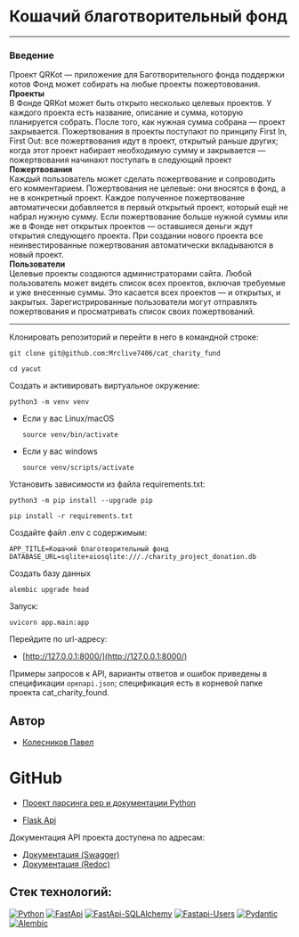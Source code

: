 # Кошачий благотворительный фонд

----
### Введение
Проект QRKot — приложение для Баготворительного фонда поддержки котов
Фонд может собирать на любые проекты пожертовования.<br>
**Проекты**<br>
В Фонде QRKot может быть открыто несколько целевых проектов. У каждого проекта есть название, описание и сумма, которую планируется собрать. После того, как нужная сумма собрана — проект закрывается.
Пожертвования в проекты поступают по принципу First In, First Out: все пожертвования идут в проект, открытый раньше других; когда этот проект набирает необходимую сумму и закрывается — пожертвования начинают поступать в следующий проект<br>
**Пожертвования**<br>
Каждый пользователь может сделать пожертвование и сопроводить его комментарием. Пожертвования не целевые: они вносятся в фонд, а не в конкретный проект. Каждое полученное пожертвование автоматически добавляется в первый открытый проект, который ещё не набрал нужную сумму. Если пожертвование больше нужной суммы или же в Фонде нет открытых проектов — оставшиеся деньги ждут открытия следующего проекта. При создании нового проекта все неинвестированные пожертвования автоматически вкладываются в новый проект.<br>
**Пользователи**<br>
Целевые проекты создаются администраторами сайта. 
Любой пользователь может видеть список всех проектов, включая требуемые и уже внесенные суммы. Это касается всех проектов — и открытых, и закрытых.
Зарегистрированные пользователи могут отправлять пожертвования и просматривать список своих пожертвований.

----
Клонировать репозиторий и перейти в него в командной строке:

```
git clone git@github.com:Mrclive7406/cat_charity_fund
```

```
cd yacut
```

Cоздать и активировать виртуальное окружение:

```
python3 -m venv venv
```

* Если у вас Linux/macOS

    ```
    source venv/bin/activate
    ```

* Если у вас windows

    ```
    source venv/scripts/activate
    ```

Установить зависимости из файла requirements.txt:

```
python3 -m pip install --upgrade pip
```

```
pip install -r requirements.txt
```

Создайте файл .env c содержимым:

```
APP_TITLE=Кошачий благотворительный фонд
DATABASE_URL=sqlite+aiosqlite:///./charity_project_donation.db 
```

Создать базу данных
```
alembic upgrade head
```

Запуск:

```
uvicorn app.main:app
```

Перейдите по url-адресу:

- [http://127.0.0.1:8000/](http://127.0.0.1:8000/)

Примеры запросов к API, варианты ответов и ошибок приведены в спецификации 
```openapi.json```; спецификация есть в корневой папке проекта cat_charity_found. 


## Автор 
- [Колесников Павел ](https://github.com/Mrclive7406)
# GitHub 
- [Проект парсинга pep и документации Python](https://github.com/Mrclive7406/cat_charity_fund)



- [Flask Api](https://flask-api.readthedocs.io/en/latest/)

Документация API проекта доступена по адресам:
- [Документация (Swagger)](http://127.0.0.1:8000/docs#)
- [Документация (Redoc)](http://127.0.0.1:8000/redoc#)

## Стек технологий:
[![Python](https://img.shields.io/badge/-Python-464646?style=flat-square&logo=Python)](https://www.python.org/)
[![FastApi](https://img.shields.io/badge/-Fastapi-464646?logo=fastapi)](https://fastapi.tiangolo.com/)
[![FastApi-SQLAlchemy](https://img.shields.io/badge/-FastapiSQLAlchemy-464646?logo=fastapi)](https://fastapi.tiangolo.com/how-to/async-sql-encode-databases/?h=sqlalchemy#import-and-set-up-sqlalchemy)
[![Fastapi-Users](https://img.shields.io/badge/-Fastapi_Users-464646?logo=fastapi)](https://fastapi-users.github.io/fastapi-users/10.0/)
[![Pydantic](https://img.shields.io/badge/-Pydantic-464646?logo=Pydantic)](https://docs.pydantic.dev/latest/)
[![Alembic](https://img.shields.io/badge/-Alembic-464646?logo=alembic)](https://alembic.sqlalchemy.org/en/latest/)

